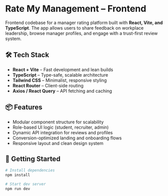 # Rate My Management – Frontend

Frontend codebase for a manager rating platform built with **React, Vite, and TypeScript**. The app allows users to share feedback on workplace leadership, browse manager profiles, and engage with a trust-first review system.

## 🛠 Tech Stack

- **React + Vite** – Fast development and lean builds
- **TypeScript** – Type-safe, scalable architecture
- **Tailwind CSS** – Minimalist, responsive styling
- **React Router** – Client-side routing
- **Axios / React Query** – API fetching and caching

## 📦 Features

- Modular component structure for scalability
- Role-based UI logic (student, recruiter, admin)
- Dynamic API integration for reviews and profiles
- Conversion-optimized landing and onboarding flows
- Responsive layout and clean design system

## 🚀 Getting Started

```bash
# Install dependencies
npm install

# Start dev server
npm run dev
